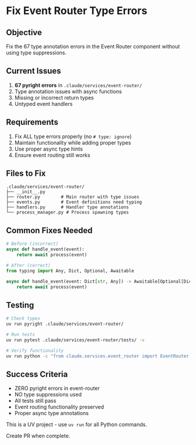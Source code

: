# Fix Event Router Type Errors

## Objective
Fix the 67 type annotation errors in the Event Router component without using type suppressions.

## Current Issues
1. **67 pyright errors** in `.claude/services/event-router/`
2. Type annotation issues with async functions
3. Missing or incorrect return types
4. Untyped event handlers

## Requirements
1. Fix ALL type errors properly (no `# type: ignore`)
2. Maintain functionality while adding proper types
3. Use proper async type hints
4. Ensure event routing still works

## Files to Fix
```
.claude/services/event-router/
├── __init__.py
├── router.py        # Main router with type issues
├── events.py        # Event definitions need typing
├── handlers.py      # Handler type annotations
└── process_manager.py # Process spawning types
```

## Common Fixes Needed
```python
# Before (incorrect)
async def handle_event(event):
    return await process(event)

# After (correct)
from typing import Any, Dict, Optional, Awaitable

async def handle_event(event: Dict[str, Any]) -> Awaitable[Optional[Dict[str, Any]]]:
    return await process(event)
```

## Testing
```bash
# Check types
uv run pyright .claude/services/event-router/

# Run tests
uv run pytest .claude/services/event-router/tests/ -v

# Verify functionality
uv run python -c "from claude.services.event_router import EventRouter; router = EventRouter(); print('Router initialized')"
```

## Success Criteria
- ZERO pyright errors in event-router
- NO type suppressions used
- All tests still pass
- Event routing functionality preserved
- Proper async type annotations

This is a UV project - use `uv run` for all Python commands.

Create PR when complete.
